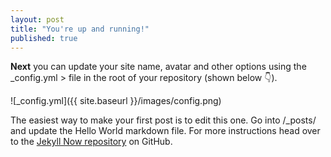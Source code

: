 ```yaml
---
layout: post
title: "You're up and running!"
published: true
---
```


**Next** you can update your site name, avatar and other options using the _config.yml > file in the root of your repository (shown below :point_down:).

![_config.yml]({{ site.baseurl }}/images/config.png)

The easiest way to make your first post is to edit this one. Go into /_posts/ and update the Hello World markdown file. For more instructions head over to the [Jekyll Now repository](https://github.com/barryclark/jekyll-now) on GitHub.